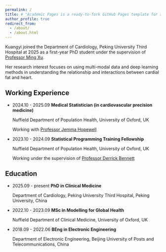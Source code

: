 ```yaml
---
permalink: /
title: # "Academic Pages is a ready-to-fork GitHub Pages template for academic personal websites"
author_profile: true
redirect_from: 
  - /about/
  - /about.html
---
```


Kuangyi joined the Department of Cardiology, Peking University Third Hospital at 2025 as a first-year PhD student under the supervision of [Professor Ming Xu](https://research.bjmu.edu.cn/qnpt/qnpt_rcfczs/80630b2592264483971058fab0d01917.htm). 

Her research interest focuses on using multi-modal data and deep learning methods in understanding the relationship and interactions between cardial fat and heart.

Working Experience
------
- 2024.10 - 2025.09   **Medical Statistician (in cardiovascular precision medicine)**

  Nuffield Department of Population Health, University of Oxford, UK

  Working with [Professor Jemma Hopewell](https://www.bdi.ox.ac.uk/Team/jemma-hopewell)
- 2023.10 - 2024.09 **Statistical Programming Training Fellowship**

  Nuffield Department of Population Health, University of Oxford, UK
  
  Working under the supervision of [Professor Derrick Bennett](https://www.ndph.ox.ac.uk/team/derrick-bennett)

Education
------
- 2025.09 - present **PhD in Clinical Medicine**

  Department of Cardiology, Peking University Third Hospital, Peking University, China
- 2022.10 - 2023.09 **MSc in Modelling for Global Health**

  Nuffield Department of Clinical Medicine, University of Oxford, UK
- 2018.09 - 2022.06 **BEng in Electronic Engineering**

  Department of Electronic Engineering, Beijing University of Posts and Telecommunications, China
